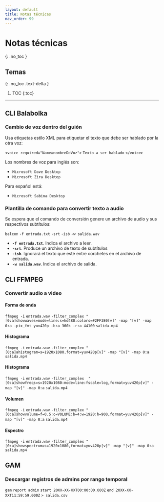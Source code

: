 ```yaml
---
layout: default
title: Notas técnicas
nav_order: 99
---
```


# Notas técnicas
{: .no_toc }

## Temas
{: .no_toc .text-delta }

1. TOC
{:toc}

---

## CLI Balabolka

### Cambio de voz dentro del guión

Usa etiquetas estilo XML para etiquetar el texto que debe ser hablado por la otra voz:

`<voice required="Name=nombreDeVoz">` `Texto a ser hablado` `</voice>`

Los nombres de voz para inglés son:
* `Microsoft Dave Desktop`
* `Microsoft Zira Desktop`

Para español está:
* `Microsoft Sabina Desktop`

### Plantilla de comando para convertir texto a audio

Se espera que el comando de conversión genere un archivo de audio y sus respectivos subtítulos:

`balcon` `-f entrada.txt` `-srt` `-isb` `-w salida.wav`

* **`-f entrada.txt`**. Indica el archivo a leer.
* **`-srt`**. Produce un archivo de texto de subtítulos
* **`-isb`**. Ignorará el texto que esté entre corchetes en el archivo de entrada.
* **`-w salida.wav`**. Indica el archivo de salida.

## CLI FFMPEG

### Convertir audio a video

#### Forma de onda

`ffmpeg -i` `entrada.wav` `-filter_complex "[0:a]showwaves=mode=line:s=hd480:colors=#2FF3E0[v]" -map "[v]" -map 0:a -pix_fmt yuv420p -b:a 360k -r:a 44100` `salida.mp4`

#### Histograma

`ffmpeg -i` `entrada.wav` `-filter_complex "[0:a]ahistogram=s=1920x1080,format=yuv420p[v]" -map "[v]" -map 0:a` `salida.mp4`

#### Histograma

`ffmpeg -i` `entrada.wav` `-filter_complex  "[0:a]showfreqs=s=1920x1080:mode=line:fscale=log,format=yuv420p[v]" -map "[v]" -map 0:a` `salida.mp4`

#### Volumen

`ffmpeg -i` `entrada.wav` `-filter_complex "[0:a]showvolume=f=0.5:c=VOLUME:b=4:w=1920:h=900,format=yuv420p[v]" -map "[v]" -map 0:a` `salida.mp4`

#### Espectro

`ffmpeg -i` `entrada.wav` `-filter_complex "[0:a]showspectrum=s=1920x1080,format=yuv420p[v]" -map "[v]" -map 0:a` `salida.mp4`

## GAM

### Descargar registros de admins por rango temporal

`gam` `report admin` `start 20XX-XX-XXT00:00:00.000Z` `end 20XX-XX-XXT11:59:59.000Z` `> salida.csv`